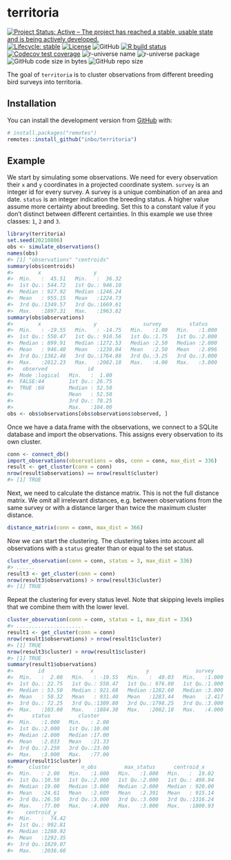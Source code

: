 
<!-- README.md is generated from README.Rmd. Please edit that file -->

# territoria

<!-- badges: start -->

[![Project Status: Active – The project has reached a stable, usable
state and is being actively
developed.](https://www.repostatus.org/badges/latest/active.svg)](https://www.repostatus.org/#active)
[![Lifecycle:
stable](https://lifecycle.r-lib.org/articles/figures/lifecycle-stable.svg)](https://lifecycle.r-lib.org/articles/stages.html#stable)
[![License](https://img.shields.io/badge/license-GPL--3-blue.svg?style=flat)](https://www.gnu.org/licenses/gpl-3.0.html)
![GitHub](https://img.shields.io/github/license/inbo/territoria) [![R
build
status](https://github.com/inbo/territoria/workflows/check%20package%20on%20main/badge.svg)](https://github.com/inbo/territoria/actions)
[![Codecov test
coverage](https://codecov.io/gh/inbo/territoria/branch/main/graph/badge.svg)](https://app.codecov.io/gh/inbo/territoria?branch=main)
![r-universe
name](https://inbo.r-universe.dev/badges/:name?color=c04384)
![r-universe package](https://inbo.r-universe.dev/badges/territoria)
![GitHub code size in
bytes](https://img.shields.io/github/languages/code-size/inbo/territoria.svg)
![GitHub repo
size](https://img.shields.io/github/repo-size/inbo/territoria.svg)
<!-- badges: end -->

The goal of `territoria` is to cluster observations from different
breeding bird surveys into territoria.

## Installation

You can install the development version from
[GitHub](https://github.com/) with:

``` r
# install.packages("remotes")
remotes::install_github("inbo/territoria")
```

## Example

We start by simulating some observations. We need for every observation
their `x` and `y` coordinates in a projected coordinate system. `survey`
is an integer id for every survey. A survey is a unique combination of
an area and date. `status` is an integer indication the breeding status.
A higher value assume more certainty about breeding. Set this to a
constant value if you don’t distinct between different certainties. In
this example we use three classes: `1`, `2` and `3`.

``` r
library(territoria)
set.seed(20210806)
obs <- simulate_observations()
names(obs)
#> [1] "observations" "centroids"
summary(obs$centroids)
#>        x                 y          
#>  Min.   :  45.51   Min.   :  36.32  
#>  1st Qu.: 544.72   1st Qu.: 946.10  
#>  Median : 927.92   Median :1246.24  
#>  Mean   : 955.15   Mean   :1224.73  
#>  3rd Qu.:1349.57   3rd Qu.:1669.61  
#>  Max.   :1897.31   Max.   :1963.82
summary(obs$observations)
#>        x                 y               survey         status     
#>  Min.   : -19.55   Min.   : -14.75   Min.   :1.00   Min.   :1.000  
#>  1st Qu.: 550.47   1st Qu.: 910.56   1st Qu.:1.75   1st Qu.:2.000  
#>  Median : 899.91   Median :1272.53   Median :2.50   Median :2.000  
#>  Mean   : 946.40   Mean   :1238.04   Mean   :2.50   Mean   :2.096  
#>  3rd Qu.:1362.48   3rd Qu.:1764.88   3rd Qu.:3.25   3rd Qu.:3.000  
#>  Max.   :2012.23   Max.   :2082.18   Max.   :4.00   Max.   :3.000  
#>   observed             id        
#>  Mode :logical   Min.   :  1.00  
#>  FALSE:44        1st Qu.: 26.75  
#>  TRUE :60        Median : 52.50  
#>                  Mean   : 52.50  
#>                  3rd Qu.: 78.25  
#>                  Max.   :104.00
obs <- obs$observations[obs$observations$observed, ]
```

Once we have a data.frame with the observations, we connect to a SQLite
database and import the observations. This assigns every observation to
its own cluster.

``` r
conn <- connect_db()
import_observations(observations = obs, conn = conn, max_dist = 336)
result <- get_cluster(conn = conn)
nrow(result$observations) == nrow(result$cluster)
#> [1] TRUE
```

Next, we need to calculate the distance matrix. This is not the full
distance matrix. We omit all irrelevant distances, e.g. between
observations from the same survey or with a distance larger than twice
the maximum cluster distance.

``` r
distance_matrix(conn = conn, max_dist = 366)
```

Now we can start the clustering. The clustering takes into account all
observations with a `status` greater than or equal to the set status.

``` r
cluster_observation(conn = conn, status = 3, max_dist = 336)
#> ......
result3 <- get_cluster(conn = conn)
nrow(result3$observations) > nrow(result3$cluster)
#> [1] TRUE
```

Repeat the clustering for every status level. Note that skipping levels
implies that we combine them with the lower level.

``` r
cluster_observation(conn = conn, status = 1, max_dist = 336)
#> ......................
result1 <- get_cluster(conn = conn)
nrow(result1$observations) > nrow(result1$cluster)
#> [1] TRUE
nrow(result3$cluster) > nrow(result1$cluster)
#> [1] TRUE
summary(result1$observations)
#>        id               x                 y               survey     
#>  Min.   :  2.00   Min.   : -19.55   Min.   :  40.03   Min.   :1.000  
#>  1st Qu.: 22.75   1st Qu.: 550.47   1st Qu.: 976.80   1st Qu.:1.000  
#>  Median : 53.50   Median : 921.68   Median :1282.60   Median :3.000  
#>  Mean   : 50.32   Mean   : 931.40   Mean   :1283.44   Mean   :2.417  
#>  3rd Qu.: 72.25   3rd Qu.:1309.80   3rd Qu.:1798.25   3rd Qu.:3.000  
#>  Max.   :103.00   Max.   :1884.38   Max.   :2082.18   Max.   :4.000  
#>      status         cluster     
#>  Min.   :1.000   Min.   : 2.00  
#>  1st Qu.:2.000   1st Qu.:10.00  
#>  Median :2.000   Median :17.00  
#>  Mean   :2.033   Mean   :21.33  
#>  3rd Qu.:2.250   3rd Qu.:23.00  
#>  Max.   :3.000   Max.   :77.00
summary(result1$cluster)
#>     cluster          n_obs         max_status      centroid_x     
#>  Min.   : 2.00   Min.   :1.000   Min.   :1.000   Min.   :  19.02  
#>  1st Qu.:10.50   1st Qu.:2.000   1st Qu.:2.000   1st Qu.: 490.94  
#>  Median :19.00   Median :3.000   Median :2.000   Median : 920.00  
#>  Mean   :24.61   Mean   :2.609   Mean   :2.391   Mean   : 915.14  
#>  3rd Qu.:26.50   3rd Qu.:3.000   3rd Qu.:3.000   3rd Qu.:1316.24  
#>  Max.   :77.00   Max.   :4.000   Max.   :3.000   Max.   :1800.93  
#>    centroid_y     
#>  Min.   :  74.42  
#>  1st Qu.: 992.81  
#>  Median :1280.92  
#>  Mean   :1292.35  
#>  3rd Qu.:1829.07  
#>  Max.   :2036.60
```
